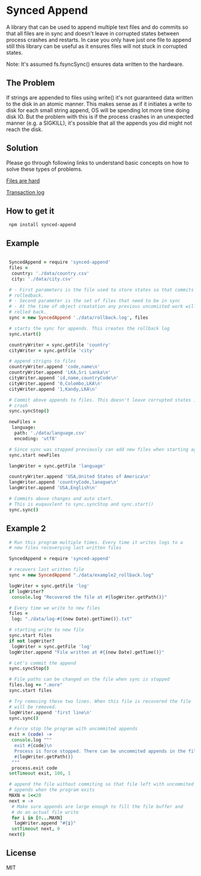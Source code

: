 # Synced Append

A library that can be used to append multiple text files and do commits so that all files are in sync and doesn't leave in corrupted states between process crashes and restarts. In case you only
have just one file to append still this library can be useful as it ensures files will not stuck
in corrupted states.

Note: It's assumed fs.fsyncSync() ensures data written to the hardware.

## The Problem

If strings are appended to files using write() it's not guaranteed data written
to the disk in an atomic manner. This makes sense as if it initiates a write to disk for
each small string append, OS will be spending lot more time doing disk IO. But the problem with
this is if the process crashes in an unexpected manner (e.g. a SIGKILL), it's possible that
all the appends you did might not reach the disk.

## Solution

Please go through following links to understand basic concepts on how to solve
these types of problems.

[Files are hard](http://danluu.com/file-consistency/)

[Transaction log](https://en.wikipedia.org/wiki/Transaction_log)


## How to get it

```
 npm install synced-append
```

## Example

```coffeescript

 SyncedAppend = require 'synced-append'
 files =
  country: './data/country.csv'
  city: './data/city.csv'

 # - First parameters is the file used to store states so that commits can be
 # rolledback.
 # - Second parameter is the set of files that need to be in sync
 # - At the time of object creatation any previous uncomiited work will be
 # rolled back.
 sync = new SyncedAppend './data/rollback.log', files

 # starts the sync for appends. This creates the rollback log
 sync.start()

 countryWriter = sync.getFile 'country'
 cityWriter = sync.getFile 'city'

 # append strigns to files
 countryWriter.append 'code,name\n'
 countryWriter.append 'LKA,Sri Lanka\n'
 cityWriter.append 'id,name,countryCode\n'
 cityWriter.append '0,Colombo,LKA\n'
 cityWriter.append '1,Kandy,LKA\n'

 # Commit above appends to files. This doesn't leave corrupted states in case of
 # crash
 sync.syncStop()

 newFiles =
  language:
   path: './data/language.csv'
   encoding: 'utf8'

 # Since sync was stopped previously can add new files when starting again
 sync.start newFiles

 langWriter = sync.getFile 'language'

 countryWriter.append 'USA,United States of America\n'
 langWriter.append 'countryCode,lanague\n'
 langWriter.append 'USA,English\n'

 # Commits above changes and auto start.
 # This is euqauvlent to sync.syncStop and sync.start()
 sync.sync()

```

## Example 2

```coffeescript
 # Run this program multiple times. Every time it writes logs to a
 # new files recoverying last written files

 SyncedAppend = require 'synced-append'

 # recovers last written file
 sync = new SyncedAppend "./data/example2_rollback.log"

 logWriter = sync.getFile 'log'
 if logWriter?
  console.log "Recovered the file at #{logWriter.getPath()}"

 # Every time we write to new files
 files =
  log: "./data/log-#{(new Date).getTime()}.txt"

 # starting write to new file
 sync.start files
 if not logWriter?
  logWriter = sync.getFile 'log'
 logWriter.append "File written at #{(new Date).getTime()}"

 # Let's commit the append
 sync.syncStop()

 # File paths can be changed on the file when sync is stopped
 files.log += ".more"
 sync.start files

 # Try removing these two lines. When this file is recovered the file
 # will be removed.
 logWriter.append 'first line\n'
 sync.sync()

 # Force stop the program with uncommited appends
 exit = (code) ->
  console.log """
   exit #{code}\n
   Process is force stopped. There can be uncommited appends in the file
   #{logWriter.getPath()}
  """
  process.exit code
 setTimeout exit, 100, 1

 # append the file without commiting so that file left with uncommited
 # appends when the program exits
 MAXN = 1<<20
 next = ->
  # Make sure appends are large enough to fill the file buffer and
  # do an actual file write
  for i in [0...MAXN]
   logWriter.append "#{i}"
  setTimeout next, 0
 next()
```

## License

MIT
